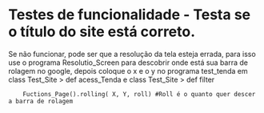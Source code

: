 # Testes de funcionalidade - Testa se o título do site está correto.

Se não funcionar, pode ser que a resolução da tela esteja errada, para isso use o programa Resolutio_Screen para descobrir onde está 
sua barra de rolagem no google, depois coloque o x e o y no programa test_tenda em class Test_Site > def acess_Tenda e class Test_Site > def filter

        Fuctions_Page().rolling( X, Y, roll) #Roll é o quanto quer descer a barra de rolagem


